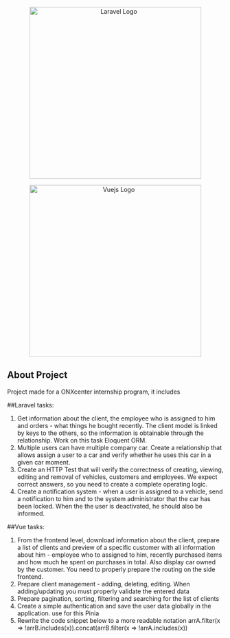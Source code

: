 <p align="center"><a href="https://laravel.com" target="_blank"><img src="https://raw.githubusercontent.com/laravel/art/master/logo-lockup/5%20SVG/2%20CMYK/1%20Full%20Color/laravel-logolockup-cmyk-red.svg" width="400" alt="Laravel Logo"></a></p>

<p align="center"><a href="https://vuejs.org/" target="_blank"><img src="https://upload.wikimedia.org/wikipedia/commons/thumb/9/95/Vue.js_Logo_2.svg/1184px-Vue.js_Logo_2.svg.png" width="400" height="400" alt="Vuejs Logo"></a></p>

## About Project

Project made for a ONXcenter internship program, it includes

##Laravel tasks:

1. Get information about the client, the employee who is assigned to him and
orders - what things he bought recently. The client model is linked by keys to the others,
so the information is obtainable through the relationship. Work on this task
Eloquent ORM.
2. Multiple users can have multiple company car. Create a relationship that allows
assign a user to a car and verify whether he uses this car in a given car
moment.
3. Create an HTTP Test that will verify the correctness of creating, viewing, editing and
removal of vehicles, customers and employees. We expect correct answers, so
you need to create a complete operating logic.
4. Create a notification system - when a user is assigned to a vehicle, send a notification
to him and to the system administrator that the car has been locked. When the
the user is deactivated, he should also be informed.

##Vue tasks:

1. From the frontend level, download information about the client, prepare a list of clients and
preview of a specific customer with all information about him - employee who to
assigned to him, recently purchased items and how much he spent on purchases in total. Also display
car owned by the customer. You need to properly prepare the routing on the side
frontend.
2. Prepare client management - adding, deleting, editing. When adding/updating
you must properly validate the entered data
3. Prepare pagination, sorting, filtering and searching for the list of clients
4. Create a simple authentication and save the user data globally in the application. use for
this Pinia
5. Rewrite the code snippet below to a more readable notation
arrA.filter(x => !arrB.includes(x)).concat(arrB.filter(x => !arrA.includes(x))


